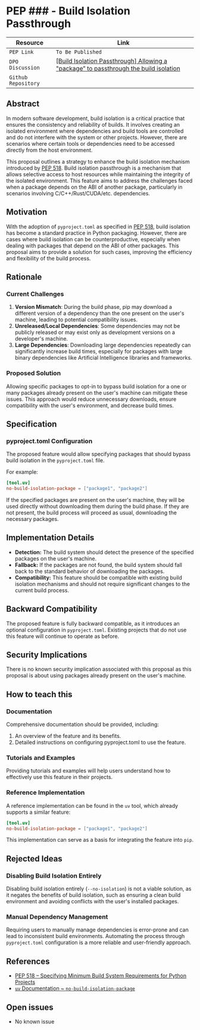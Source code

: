 # PEP ### - Build Isolation Passthrough

| Resource            | Link                                                                |
| ------------------- | ------------------------------------------------------------------- |
| `PEP Link`          | `To Be Published`                                                   |
| `DPO Discussion`    | [\[Build Isolation Passthrough\] Allowing a "package” to passthrough the build isolation](<https://discuss.python.org/t/build-isolation-passthrough-allowing-a-specific-package-to-always-passthrough-the-build-isolation/77284/>) |
| `Github Repository` |                                                                     |

## Abstract

In modern software development, build isolation is a critical practice that ensures the consistency and reliability of
builds. It involves creating an isolated environment where dependencies and build tools are controlled and do not
interfere with the system or other projects. However, there are scenarios where certain tools or dependencies need to
be accessed directly from the host environment.

This proposal outlines a strategy to enhance the build isolation mechanism introduced by
[PEP 518](http://peps.python.org/pep-0518/). Build isolation passthrough is a mechanism that allows
selective access to host resources while maintaining the integrity of the isolated environment.
This feature aims to address the challenges faced when a package depends on the ABI of another package, particularly in
scenarios involving C/C++/Rust/CUDA/etc. dependencies.

## Motivation

With the adoption of `pyproject.toml` as specified in [PEP 518](http://peps.python.org/pep-0518/), build isolation has
become a standard practice in Python packaging. However, there are cases where build isolation can be counterproductive,
especially when dealing with packages that depend on the ABI of other packages. This proposal aims to provide a solution
for such cases, improving the efficiency and flexibility of the build process.

## Rationale

### Current Challenges

1. **Version Mismatch**: During the build phase, pip may download a different version of a dependency than the one
present on the user's machine, leading to potential compatibility issues.
2. **Unreleased/Local Dependencies**: Some dependencies may not be publicly released or may exist only as development versions
on a developer's machine.
3. **Large Dependencies**: Downloading large dependencies repeatedly can significantly increase build times, especially
for packages with large binary dependencies like Artificial Intelligence libraries and frameworks.

### Proposed Solution

Allowing specific packages to opt-in to bypass build isolation for a one or many packages already present on the user's
machine can mitigate these issues. This approach would reduce unnecessary downloads, ensure compatibility with the
user's environment, and decrease build times.

## Specification

### pyproject.toml Configuration

The proposed feature would allow specifying packages that should bypass build isolation in the `pyproject.toml` file.

For example:

```toml
[tool.uv]
no-build-isolation-package = ["package1", "package2"]
```

If the specified packages are present on the user's machine, they will be used directly without downloading them during
the build phase. If they are not present, the build process will proceed as usual, downloading the necessary packages.

## Implementation Details

- **Detection:** The build system should detect the presence of the specified packages on the user's machine.
- **Fallback:** If the packages are not found, the build system should fall back to the standard behavior of downloading
the packages.
- **Compatibility:** This feature should be compatible with existing build isolation mechanisms and should not require
significant changes to the current build process.

## Backward Compatibility

The proposed feature is fully backward compatible, as it introduces an optional configuration in `pyproject.toml`. Existing
projects that do not use this feature will continue to operate as before.

## Security Implications

There is no known security implication associated with this proposal as this proposal is about using packages already
present on the user's machine.

## How to teach this

### Documentation

Comprehensive documentation should be provided, including:

1. An overview of the feature and its benefits.
2. Detailed instructions on configuring pyproject.toml to use the feature.

### Tutorials and Examples

Providing tutorials and examples will help users understand how to effectively use this feature in their projects.

### Reference Implementation

A reference implementation can be found in the `uv` tool, which already supports a similar feature:

```toml
[tool.uv]
no-build-isolation-package = ["package1", "package2"]
```

This implementation can serve as a basis for integrating the feature into `pip`.

## Rejected Ideas

### Disabling Build Isolation Entirely

Disabling build isolation entirely (`--no-isolation`) is not a viable solution, as it negates the benefits of build
isolation, such as ensuring a clean build environment and avoiding conflicts with the user's installed packages.

### Manual Dependency Management

Requiring users to manually manage dependencies is error-prone and can lead to inconsistent build environments.
Automating the process through `pyproject.toml` configuration is a more reliable and user-friendly approach.

## References

- [PEP 518 – Specifying Minimum Build System Requirements for Python Projects](https://peps.python.org/pep-0518/)
- [`uv` Documentation ~ `no-build-isolation-package`](https://docs.astral.sh/uv/reference/settings/#no-build-isolation-package)

## Open issues

- No known issue
